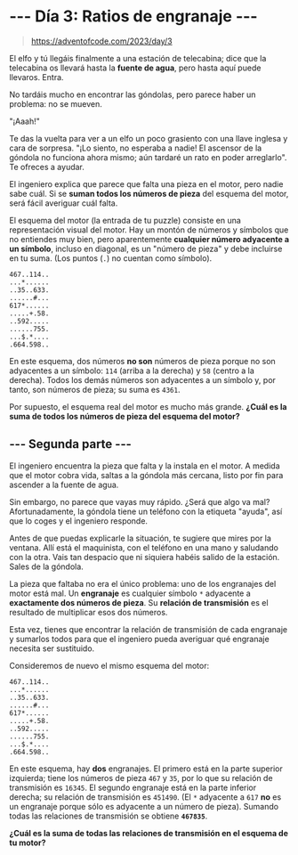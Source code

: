 # --- Día 3: Ratios de engranaje ---

> https://adventofcode.com/2023/day/3

El elfo y tú llegáis finalmente a una estación de telecabina; dice que la
telecabina os llevará hasta la **fuente de agua**, pero hasta aquí puede
llevaros. Entra.

No tardáis mucho en encontrar las góndolas, pero parece haber un problema: no se
mueven.

"¡Aaah!"

Te das la vuelta para ver a un elfo un poco grasiento con una llave inglesa y
cara de sorpresa. "¡Lo siento, no esperaba a nadie! El ascensor de la góndola no
funciona ahora mismo; aún tardaré un rato en poder arreglarlo". Te ofreces a
ayudar.

El ingeniero explica que parece que falta una pieza en el motor, pero nadie sabe
cuál. Si se **suman todos los números de pieza** del esquema del motor, será
fácil averiguar cuál falta.

El esquema del motor (la entrada de tu puzzle) consiste en una representación
visual del motor. Hay un montón de números y símbolos que no entiendes muy bien,
pero aparentemente **cualquier número adyacente a un símbolo**, incluso en
diagonal, es un "número de pieza" y debe incluirse en tu suma. (Los puntos (`.`)
no cuentan como símbolo).

```
467..114..
...*......
..35..633.
......#...
617*......
.....+.58.
..592.....
......755.
...$.*....
.664.598..
```

En este esquema, dos números **no son** números de pieza porque no son
adyacentes a un símbolo: `114` (arriba a la derecha) y `58` (centro a la
derecha). Todos los demás números son adyacentes a un símbolo y, por tanto, son
números de pieza; su suma es `4361`.

Por supuesto, el esquema real del motor es mucho más grande. **¿Cuál es la suma
de todos los números de pieza del esquema del motor?**

## --- Segunda parte ---

El ingeniero encuentra la pieza que falta y la instala en el motor. A medida que
el motor cobra vida, saltas a la góndola más cercana, listo por fin para
ascender a la fuente de agua.

Sin embargo, no parece que vayas muy rápido. ¿Será que algo va mal?
Afortunadamente, la góndola tiene un teléfono con la etiqueta "ayuda", así que
lo coges y el ingeniero responde.

Antes de que puedas explicarle la situación, te sugiere que mires por la
ventana. Allí está el maquinista, con el teléfono en una mano y saludando con la
otra. Vais tan despacio que ni siquiera habéis salido de la estación. Sales de
la góndola.

La pieza que faltaba no era el único problema: uno de los engranajes del motor
está mal. Un **engranaje** es cualquier símbolo `*` adyacente a **exactamente
dos números de pieza**. Su **relación de transmisión** es el resultado de
multiplicar esos dos números.

Esta vez, tienes que encontrar la relación de transmisión de cada engranaje y
sumarlos todos para que el ingeniero pueda averiguar qué engranaje necesita ser
sustituido.

Consideremos de nuevo el mismo esquema del motor:

```
467..114..
...*......
..35..633.
......#...
617*......
.....+.58.
..592.....
......755.
...$.*....
.664.598..
```

En este esquema, hay **dos** engranajes. El primero está en la parte superior
izquierda; tiene los números de pieza `467` y `35`, por lo que su relación de
transmisión es `16345`. El segundo engranaje está en la parte inferior derecha;
su relación de transmisión es `451490`. (El `*` adyacente a `617` **no** es un
engranaje porque sólo es adyacente a un número de pieza). Sumando todas las
relaciones de transmisión se obtiene **`467835`**.

**¿Cuál es la suma de todas las relaciones de transmisión en el esquema de tu
motor?**
